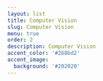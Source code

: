 ```yaml
---
layout: list
title: Computer Vision
slug: Computer Vision
menu: true
order: 2
description: Computer Vision 
accent_color: '#268bd2'
accent_image:
  background: '#202020'
---
```

